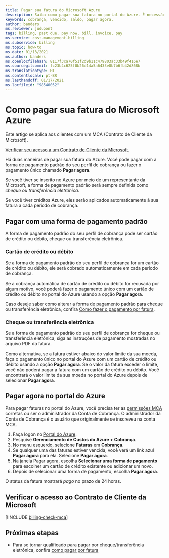 ```yaml
---
title: Pagar sua fatura do Microsoft Azure
description: Saiba como pagar sua fatura no portal do Azure. É necessário ser proprietário de um perfil de cobrança, colaborador ou gerenciador de faturas para pagar no portal.
keywords: cobrança, vencido, saldo, pagar agora,
author: banders
ms.reviewer: judupont
tags: billing, past due, pay now, bill, invoice, pay
ms.service: cost-management-billing
ms.subservice: billing
ms.topic: how-to
ms.date: 01/13/2021
ms.author: banders
ms.openlocfilehash: 8117f3ca70f51f2d9b11c479803ac33b49f416e7
ms.sourcegitcommit: fc23b4c625f0b26d14a5a6433e8b7b6fb42d868b
ms.translationtype: HT
ms.contentlocale: pt-BR
ms.lasthandoff: 01/17/2021
ms.locfileid: "98540052"
---
```

# <a name="how-to-pay-your-bill-for-microsoft-azure"></a>Como pagar sua fatura do Microsoft Azure

Este artigo se aplica aos clientes com um MCA (Contrato de Cliente da Microsoft).

[Verificar seu acesso a um Contrato de Cliente da Microsoft](#check-access-to-a-microsoft-customer-agreement).

Há duas maneiras de pagar sua fatura do Azure. Você pode pagar com a forma de pagamento padrão do seu perfil de cobrança ou fazer o pagamento único chamado **Pagar agora**.

Se você tiver se inscrito no Azure por meio de um representante da Microsoft, a forma de pagamento padrão será sempre definida como *cheque ou transferência eletrônica*.

Se você tiver créditos Azure, eles serão aplicados automaticamente à sua fatura a cada período de cobrança.

## <a name="pay-by-default-payment-method"></a>Pagar com uma forma de pagamento padrão

A forma de pagamento padrão do seu perfil de cobrança pode ser cartão de crédito ou débito, cheque ou transferência eletrônica.

### <a name="credit-or-debit-card"></a>Cartão de crédito ou débito

Se a forma de pagamento padrão do seu perfil de cobrança for um cartão de crédito ou débito, ele será cobrado automaticamente em cada período de cobrança.

Se a cobrança automática de cartão de crédito ou débito for recusada por algum motivo, você poderá fazer o pagamento único com um cartão de crédito ou débito no portal do Azure usando a opção **Pagar agora**.

Caso deseje saber como alterar a forma de pagamento padrão para cheque ou transferência eletrônica, confira [Como fazer o pagamento por fatura](../manage/pay-by-invoice.md).

### <a name="check-or-wire-transfer"></a>Cheque ou transferência eletrônica

Se a forma de pagamento padrão do seu perfil de cobrança for cheque ou transferência eletrônica, siga as instruções de pagamento mostradas no arquivo PDF da fatura.

Como alternativa, se a fatura estiver abaixo do valor limite da sua moeda, faça o pagamento único no portal do Azure com um cartão de crédito ou débito usando a opção **Pagar agora**. Se o valor da fatura exceder o limite, você não poderá pagar a fatura com um cartão de crédito ou débito. Você encontrará o valor limite da sua moeda no portal do Azure depois de selecionar **Pagar agora**.

## <a name="pay-now-in-the-azure-portal"></a>Pagar agora no portal do Azure

Para pagar faturas no portal do Azure, você precisa ter as [permissões MCA](../manage/understand-mca-roles.md) corretas ou ser o administrador da Conta de Cobrança. O administrador da Conta de Cobrança é o usuário que originalmente se inscreveu na conta MCA.

1. Faça logon no [Portal do Azure](https://portal.azure.com).
1. Pesquise **Gerenciamento de Custos do Azure + Cobrança**.
1. No menu esquerdo, selecione **Faturas** em **Cobrança**.
1. Se qualquer uma das faturas estiver vencida, você verá um link azul **Pagar agora** para ela. Selecione **Pagar agora**.
1. Na janela Pagar agora, escolha **Selecionar uma forma de pagamento** para escolher um cartão de crédito existente ou adicionar um novo.
1. Depois de selecionar uma forma de pagamento, escolha **Pagar agora**.

O status da fatura mostrará *pago* no prazo de 24 horas.

## <a name="check-access-to-a-microsoft-customer-agreement"></a>Verificar o acesso ao Contrato de Cliente da Microsoft
[!INCLUDE [billing-check-mca](../../../includes/billing-check-mca.md)]

## <a name="next-steps"></a>Próximas etapas

- Para se tornar qualificado para pagar por cheque/transferência eletrônica, confira [como pagar por fatura](../manage/pay-by-invoice.md)